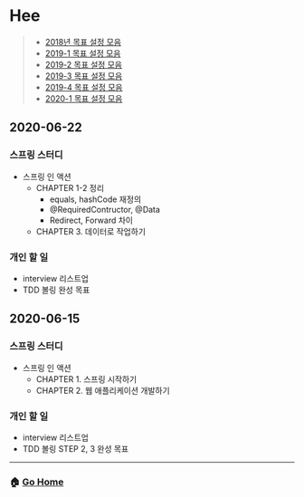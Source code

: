 # Hee

> - [2018년 목표 설정 모음](/hee/2018-goals.md)
> - [2019-1 목표 설정 모음](/hee/2019-1-goals.md)
> - [2019-2 목표 설정 모음](/hee/2019-2-goals.md)
> - [2019-3 목표 설정 모음](/hee/2019-3-goals.md)
> - [2019-4 목표 설정 모음](/hee/2019-3-goals.md)
> - [2020-1 목표 설정 모음](/hee/2020-1-goals.md)

## 2020-06-22
### 스프링 스터디
- 스프링 인 액션
  - CHAPTER 1-2 정리
    - equals, hashCode 재정의 
    - @RequiredContructor, @Data
    - Redirect, Forward 차이
  - CHAPTER 3. 데이터로 작업하기
### 개인 할 일
- interview 리스트업
- TDD 볼링 완성 목표

## 2020-06-15
### 스프링 스터디
- 스프링 인 액션
  - CHAPTER 1. 스프링 시작하기
  - CHAPTER 2. 웹 애플리케이션 개발하기
### 개인 할 일
- interview 리스트업
- TDD 볼링 STEP 2, 3 완성 목표

---

### :house: [Go Home](https://github.com/WeareSoft/WWL)
